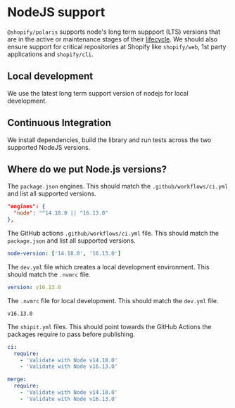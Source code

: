 # NodeJS support

`@shopify/polaris` supports node's long term suppport (LTS) versions that are in the active or maintenance stages of their [lifecycle](https://nodejs.org/en/about/releases/). We should also ensure support for critical repositories at Shopify like `shopify/web`, 1st party applications and `shopify/cli`.

## Local development

We use the latest long term support version of nodejs for local development.

## Continuous Integration

We install dependencies, build the library and run tests across the two supported NodeJS versions.

## Where do we put Node.js versions?

The `package.json` engines. This should match the `.github/workflows/ci.yml` and list all supported versions.

```json
"engines": {
  "node": "^14.18.0 || ^16.13.0"
},
```

The GitHub actions `.github/workflows/ci.yml` file. This should match the `package.json` and list all supported versions.

```yml
node-version: ['14.18.0', '16.13.0']
```

The `dev.yml` file which creates a local development environment. This should match the `.nvmrc` file.

```yml
version: v16.13.0
```

The `.nvmrc` file for local development. This should match the `dev.yml` file.

```
v16.13.0
```

The `shipit.yml` files. This should point towards the GitHub Actions the packages require to pass before publishing.

```yml
ci:
  require:
    - 'Validate with Node v14.18.0'
    - 'Validate with Node v16.13.0'

merge:
  require:
    - 'Validate with Node v14.18.0'
    - 'Validate with Node v16.13.0'
```

